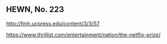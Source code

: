 ## HEWN, No. 223

http://fmh.ucpress.edu/content/3/3/57

https://www.thrillist.com/entertainment/nation/the-netflix-prize/
